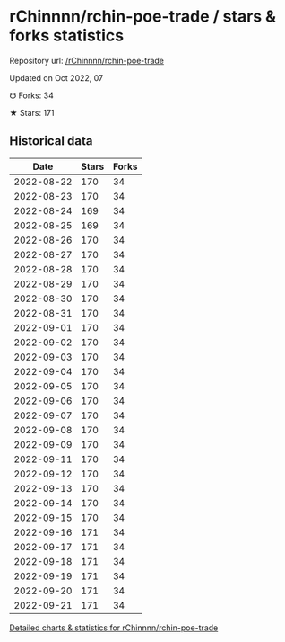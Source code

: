 # rChinnnn/rchin-poe-trade / stars & forks statistics

Repository url: [/rChinnnn/rchin-poe-trade](https://github.com/rChinnnn/rchin-poe-trade)

Updated on Oct 2022, 07

☋ Forks: 34

★ Stars: 171

## Historical data
| Date | Stars | Forks |
|------|-------|-------|
| 2022-08-22 | 170 | 34 | 
| 2022-08-23 | 170 | 34 | 
| 2022-08-24 | 169 | 34 | 
| 2022-08-25 | 169 | 34 | 
| 2022-08-26 | 170 | 34 | 
| 2022-08-27 | 170 | 34 | 
| 2022-08-28 | 170 | 34 | 
| 2022-08-29 | 170 | 34 | 
| 2022-08-30 | 170 | 34 | 
| 2022-08-31 | 170 | 34 | 
| 2022-09-01 | 170 | 34 | 
| 2022-09-02 | 170 | 34 | 
| 2022-09-03 | 170 | 34 | 
| 2022-09-04 | 170 | 34 | 
| 2022-09-05 | 170 | 34 | 
| 2022-09-06 | 170 | 34 | 
| 2022-09-07 | 170 | 34 | 
| 2022-09-08 | 170 | 34 | 
| 2022-09-09 | 170 | 34 | 
| 2022-09-11 | 170 | 34 | 
| 2022-09-12 | 170 | 34 | 
| 2022-09-13 | 170 | 34 | 
| 2022-09-14 | 170 | 34 | 
| 2022-09-15 | 170 | 34 | 
| 2022-09-16 | 171 | 34 | 
| 2022-09-17 | 171 | 34 | 
| 2022-09-18 | 171 | 34 | 
| 2022-09-19 | 171 | 34 | 
| 2022-09-20 | 171 | 34 | 
| 2022-09-21 | 171 | 34 | 


[Detailed charts & statistics for rChinnnn/rchin-poe-trade](https://reviewgithub.com/rep/rChinnnn/rchin-poe-trade)
